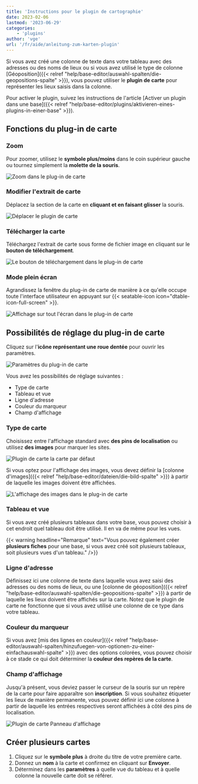 ```yaml
---
title: 'Instructions pour le plugin de cartographie'
date: 2023-02-06
lastmod: '2023-06-29'
categories:
    - 'plugins'
author: 'vge'
url: '/fr/aide/anleitung-zum-karten-plugin'
---
```


Si vous avez créé une colonne de texte dans votre tableau avec des adresses ou des noms de lieux ou si vous avez utilisé le type de colonne [Géoposition]({{< relref "help/base-editor/auswahl-spalten/die-geopositions-spalte" >}}), vous pouvez utiliser le **plugin de carte** pour représenter les lieux saisis dans la colonne.

Pour activer le plugin, suivez les instructions de l'article [Activer un plugin dans une base]({{< relref "help/base-editor/plugins/aktivieren-eines-plugins-in-einer-base" >}}).

## Fonctions du plug-in de carte

### Zoom

Pour zoomer, utilisez le **symbole plus/moins** dans le coin supérieur gauche ou tournez simplement la **molette de la souris**.

![Zoom dans le plug-in de carte](images/zoom.png)

### Modifier l'extrait de carte

Déplacez la section de la carte en **cliquant et en faisant glisser** la souris.

![Déplacer le plugin de carte](images/Karten-Plugin.gif)

### Télécharger la carte

Téléchargez l'extrait de carte sous forme de fichier image en cliquant sur le **bouton de téléchargement**.

![Le bouton de téléchargement dans le plug-in de carte](images/download-button.png)

### Mode plein écran

Agrandissez la fenêtre du plug-in de carte de manière à ce qu'elle occupe toute l'interface utilisateur en appuyant sur {{< seatable-icon icon="dtable-icon-full-screen" >}}.

![Affichage sur tout l'écran dans le plug-in de carte](images/ganzer-bildschirm.png)

## Possibilités de réglage du plug-in de carte

Cliquez sur l'**icône représentant une roue dentée** pour ouvrir les paramètres.

![Paramètres du plug-in de carte](images/setting.png)

Vous avez les possibilités de réglage suivantes :

- Type de carte
- Tableau et vue
- Ligne d'adresse
- Couleur du marqueur
- Champ d'affichage

### Type de carte

Choisissez entre l'affichage standard avec **des pins de localisation** ou utilisez **des images** pour marquer les sites.

![Plugin de carte la carte par défaut](images/default-map.png)

Si vous optez pour l'affichage des images, vous devez définir la [colonne d'images]({{< relref "help/base-editor/dateien/die-bild-spalte" >}}) à partir de laquelle les images doivent être affichées.

![L'affichage des images dans le plug-in de carte](images/bildanzeige.png)

### Tableau et vue

Si vous avez créé plusieurs tableaux dans votre base, vous pouvez choisir à cet endroit quel tableau doit être utilisé. Il en va de même pour les vues.

{{< warning  headline="Remarque"  text="Vous pouvez également créer **plusieurs fiches** pour une base, si vous avez créé soit plusieurs tableaux, soit plusieurs vues d'un tableau." />}}

### Ligne d'adresse

Définissez ici une colonne de texte dans laquelle vous avez saisi des adresses ou des noms de lieux, ou une [colonne de géoposition]({{< relref "help/base-editor/auswahl-spalten/die-geopositions-spalte" >}}) à partir de laquelle les lieux doivent être affichés sur la carte. Notez que le plugin de carte ne fonctionne que si vous avez utilisé une colonne de ce type dans votre tableau.

### Couleur du marqueur

Si vous avez [mis des lignes en couleur]({{< relref "help/base-editor/auswahl-spalten/hinzufuegen-von-optionen-zu-einer-einfachauswahl-spalte" >}}) avec des options colorées, vous pouvez choisir à ce stade ce qui doit déterminer la **couleur des repères de la carte**.

### Champ d'affichage

Jusqu'à présent, vous deviez passer le curseur de la souris sur un repère de la carte pour faire apparaître son **inscription**. Si vous souhaitez étiqueter les lieux de manière permanente, vous pouvez définir ici une colonne à partir de laquelle les entrées respectives seront affichées à côté des pins de localisation.

![Plugin de carte Panneau d'affichage](images/anzeigefeld-1.png)

## Créer plusieurs cartes

1. Cliquez sur le **symbole plus** à droite du titre de votre première carte.
2. Donnez un **nom** à la carte et confirmez en cliquant sur **Envoyer**.
3. Déterminez dans les **paramètres** à quelle vue du tableau et à quelle colonne la nouvelle carte doit se référer.
